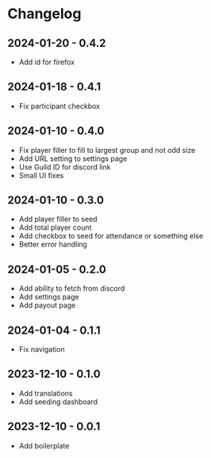 # Changelog

## 2024-01-20 - 0.4.2

-   Add id for firefox

## 2024-01-18 - 0.4.1

-   Fix participant checkbox

## 2024-01-10 - 0.4.0

-   Fix player filler to fill to largest group and not odd size
-   Add URL setting to settings page
-   Use Guild ID for discord link
-   Small UI fixes

## 2024-01-10 - 0.3.0

-   Add player filler to seed
-   Add total player count
-   Add checkbox to seed for attendance or something else
-   Better error handling

## 2024-01-05 - 0.2.0

-   Add ability to fetch from discord
-   Add settings page
-   Add payout page

## 2024-01-04 - 0.1.1

-   Fix navigation

## 2023-12-10 - 0.1.0

-   Add translations
-   Add seeding dashboard

## 2023-12-10 - 0.0.1

-   Add boilerplate